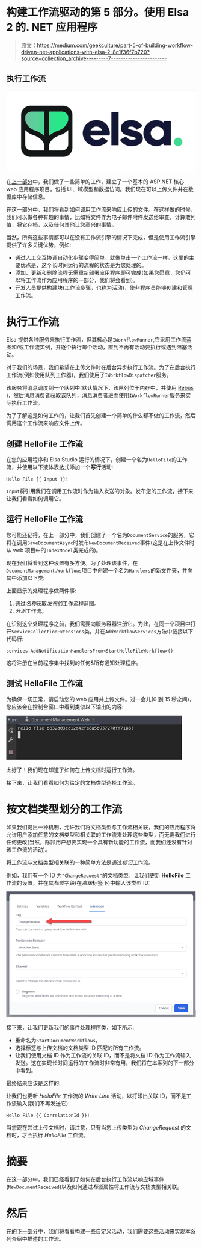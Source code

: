 # 构建工作流驱动的第 5 部分。使用 Elsa 2 的. NET 应用程序

> 原文：<https://medium.com/geekculture/part-5-of-building-workflow-driven-net-applications-with-elsa-2-8c1f36f7b720?source=collection_archive---------7----------------------->

## 执行工作流

![](img/e6772d9958e27fe7c6cf77354749f520.png)

在[上一部分](https://sipkeschoorstra.medium.com/part-4-of-building-workflow-driven-net-applications-with-elsa-2-d6699a6a247e)中，我们做了一些简单的工作，建立了一个基本的 ASP.NET 核心 web 应用程序项目，包括 UI、域模型和数据访问。我们现在可以上传文件并在数据库中存储信息。

在这一部分中，我们将看到如何调用工作流来响应上传的文件。在这样做的时候，我们可以做各种有趣的事情，比如将文件作为电子邮件附件发送给审查，计算散列值，将它存档，以及任何其他让您高兴的事情。

当然，所有这些事情都可以在没有工作流引擎的情况下完成，但是使用工作流引擎提供了许多关键优势，例如:

*   通过人工交互协调自动化步骤变得简单，就像单击一个工作流一样。这里的主要优点是，这个长时间运行的流程的状态是为您处理的。
*   添加、更新和删除流程无需重新部署应用程序即可完成(如果您愿意，您仍可以将工作流作为应用程序的一部分，我们将会看到)。
*   开发人员提供构建块(工作流步骤，也称为活动)，使非程序员能够创建和管理工作流。

# 执行工作流

Elsa 提供各种服务来执行工作流，但其核心是`IWorkflowRunner`,它采用工作流蓝图和/或工作流实例，并逐个执行每个活动，直到不再有活动要执行或遇到阻塞活动。

对于我们的场景，我们希望在上传文件时在后台异步执行工作流。为了在后台执行工作流(例如使用队列工作器)，我们使用了`IWorkflowDispatcher`服务。

该服务将消息调度到一个队列中(默认情况下，该队列位于内存中，并使用 [Rebus](https://github.com/rebus-org/Rebus) )，然后消息消费者获取该队列，消息消费者进而使用`IWorkflowRunner`服务来实际执行工作流。

为了了解这是如何工作的，让我们首先创建一个简单的什么都不做的工作流，然后调用这个工作流来响应文件上传。

## 创建 HelloFile 工作流

在您的应用程序和 Elsa Studio 运行的情况下，创建一个名为`HelloFile`的工作流，并使用以下液体表达式添加一个**写行**活动:

```
Hello File {{ Input }}! 
```

`Input`将引用我们在调用工作流时作为输入发送的对象。发布您的工作流，接下来让我们看看如何调用它。

## 运行 HelloFile 工作流

您可能还记得，在上一部分中，我们创建了一个名为`DocumentService`的服务，它将在调用`SaveDocumentAsync`时发布`NewDocumentReceived`事件(这是在上传文件时从 web 项目中的`IndexModel`类完成的)。

现在我们将看到这种设置有多方便。为了处理该事件，在`DocumentManagement.Workflows`项目中创建一个名为`Handlers`的新文件夹，并向其中添加以下类:

上面显示的处理程序做两件事:

1.  通过*名称*获取*发布的*工作流程蓝图。
2.  *分派*工作流。

在识别这个处理程序之前，我们需要向服务容器注册它。为此，在同一个项目中打开`ServiceCollectionExtensions`类，并在`AddWorkflowServices`方法中链接以下代码行:

```
services.AddNotificationHandlersFrom<StartHelloFileWorkflow>()
```

这将注册在当前程序集中找到的任何&所有通知处理程序。

## 测试 HelloFile 工作流

为确保一切正常，请启动您的 web 应用并上传文件。过一会儿(0 到 15 秒之间)，您应该会在控制台窗口中看到类似以下输出的内容:

![](img/38b02078f6e25aead4682769a9b2c40a.png)

太好了！我们现在知道了如何在上传文档时运行工作流。

接下来，让我们看看如何为给定的文档类型选择工作流。

# 按文档类型划分的工作流

如果我们提出一种机制，允许我们将文档类型与工作流相关联，我们的应用程序将允许用户添加任意的文档类型和相关联的工作流来处理这些类型，而无需我们进行任何更改(当然，除非用户想要实现一个具有新功能的工作流，而我们还没有针对该工作流的活动)。

将工作流与文档类型相关联的一种简单方法是通过*标记*工作流。

例如，我们有一个 ID 为`"ChangeRequest"`的文档类型。让我们更新 **HelloFile** 工作流的设置，并在其*标签*字段(在*高级*标签下)中输入该类型 ID:

![](img/89485ec50cef779afe55c77b8d493561.png)

接下来，让我们更新我们的事件处理程序类，如下所示:

*   重命名为`StartDocumentWorkflows`。
*   选择标签与上传文档的文档类型 ID 匹配的所有工作流。
*   让我们使用文档 ID 作为工作流的关联 ID，而不是将文档 ID 作为工作流输入发送。这在实现长时间运行的工作流时非常有用，我们将在本系列的下一部分中看到。

最终结果应该是这样的:

让我们也更新 *HelloFile* 工作流的 *Write Line* 活动，以打印出关联 ID，而不是工作流输入(我们不再发送它):

```
Hello File {{ CorrelationId }}!
```

当您现在尝试上传文档时，请注意，只有当您上传类型为 *ChangeRequest* 的文档时，才会执行 *HelloFile* 工作流。

# 摘要

在这一部分中，我们已经看到了如何在后台执行工作流以响应域事件(`NewDocumentReceived`)以及如何通过*标签*属性将工作流与文档类型相关联。

# 然后

在[的下一部分](https://sipkeschoorstra.medium.com/part-6-of-building-workflow-driven-net-applications-with-elsa-2-9b3167c612dd)中，我们将看看构建一些自定义活动，我们需要这些活动来实现本系列介绍中描述的工作流。